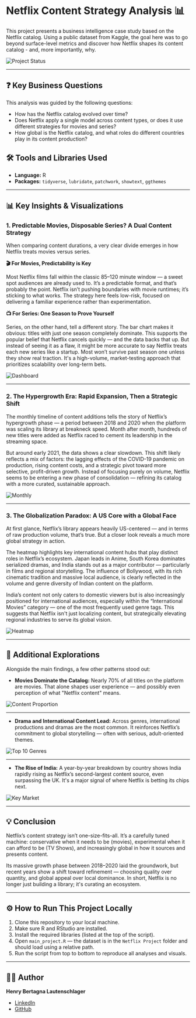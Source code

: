 # Netflix Content Strategy Analysis 📊

This project presents a business intelligence case study based on the Netflix catalog. Using a public dataset from Kaggle, the goal here was to go beyond surface-level metrics and discover how Netflix shapes its content catalog - and, more importantly, why.

![Project Status](https://img.shields.io/badge/status-completed-green)

---

## ❓ Key Business Questions
This analysis was guided by the following questions:
* How has the Netflix catalog evolved over time?
* Does Netflix apply a single model across content types, or does it use different strategies for movies and series?
* How global is the Netflix catalog, and what roles do different countries play in its content production?

## 🛠️ Tools and Libraries Used
* **Language:** R
* **Packages:** `tidyverse`, `lubridate`, `patchwork`, `showtext`, `ggthemes`

---

## 📊 Key Insights & Visualizations
### 1. Predictable Movies, Disposable Series? A Dual Content Strategy
When comparing content durations, a very clear divide emerges in how Netflix treats movies versus series.

**🎬 For Movies, Predictability is Key**

Most Netflix films fall within the classic 85–120 minute window — a sweet spot audiences are already used to. It’s a predictable format, and that’s probably the point. Netflix isn’t pushing boundaries with movie runtimes; it’s sticking to what works. The strategy here feels low-risk, focused on delivering a familiar experience rather than experimentation.

**📺 For Series: One Season to Prove Yourself**

Series, on the other hand, tell a different story. The bar chart makes it obvious: titles with just one season completely dominate. This supports the popular belief that Netflix cancels quickly — and the data backs that up. But instead of seeing it as a flaw, it might be more accurate to say Netflix treats each new series like a startup. Most won’t survive past season one unless they show real traction. It's a high-volume, market-testing approach that prioritizes scalability over long-term bets.

![Dashboard](Netflix%20Project/images/dashboard-final.png)

---

### 2. The Hypergrowth Era: Rapid Expansion, Then a Strategic Shift

The monthly timeline of content additions tells the story of Netflix’s hypergrowth phase — a period between 2018 and 2020 when the platform was scaling its library at breakneck speed. Month after month, hundreds of new titles were added as Netflix raced to cement its leadership in the streaming space.

But around early 2021, the data shows a clear slowdown. This shift likely reflects a mix of factors: the lagging effects of the COVID-19 pandemic on production, rising content costs, and a strategic pivot toward more selective, profit-driven growth. Instead of focusing purely on volume, Netflix seems to be entering a new phase of consolidation — refining its catalog with a more curated, sustainable approach.

![Monthly](Netflix%20Project/images/monthly-additions.png)

---

### 3. The Globalization Paradox: A US Core with a Global Face

At first glance, Netflix’s library appears heavily US-centered — and in terms of raw production volume, that’s true. But a closer look reveals a much more global strategy in action.

The heatmap highlights key international content hubs that play distinct roles in Netflix’s ecosystem. Japan leads in Anime, South Korea dominates serialized dramas, and India stands out as a major contributor — particularly in films and regional storytelling. The influence of Bollywood, with its rich cinematic tradition and massive local audience, is clearly reflected in the volume and genre diversity of Indian content on the platform.

India’s content not only caters to domestic viewers but is also increasingly positioned for international audiences, especially within the “International Movies” category — one of the most frequently used genre tags. This suggests that Netflix isn't just localizing content, but strategically elevating regional industries to serve its global vision.

![Heatmap](Netflix%20Project/images/content-by-country.png)

---

## 🔬 Additional Explorations

Alongside the main findings, a few other patterns stood out:

* **Movies Dominate the Catalog:** Nearly 70% of all titles on the platform are movies. That alone shapes user experience — and possibly even perception of what "Netflix content" means.  

![Content Proportion](Netflix%20Project/images/movies-tvshows.png)

---

* **Drama and International Content Lead:** Across genres, international productions and dramas are the most common. It reinforces Netflix’s commitment to global storytelling — often with serious, adult-oriented themes.

![Top 10 Genres](Netflix%20Project/images/top10-genres.png)

---

* **The Rise of India:** A year-by-year breakdown by country shows India rapidly rising as Netflix’s second-largest content source, even surpassing the UK. It's a major signal of where Netflix is betting its chips next.  

![Key Market](Netflix%20Project/images/titles-by-countries.png)

---

## 💡 Conclusion

Netflix’s content strategy isn’t one-size-fits-all. It’s a carefully tuned machine: conservative when it needs to be (movies), experimental when it can afford to be (TV Shows), and increasingly global in how it sources and presents content.

Its massive growth phase between 2018–2020 laid the groundwork, but recent years show a shift toward refinement — choosing quality over quantity, and global appeal over local dominance. In short, Netflix is no longer just building a library; it's curating an ecosystem.

---

## ⚙️ How to Run This Project Locally

1. Clone this repository to your local machine.  
2. Make sure R and RStudio are installed.  
3. Install the required libraries (listed at the top of the script).  
4. Open `main_project.R` — the dataset is in the `Netflix Project` folder and should load using a relative path.  
5. Run the script from top to bottom to reproduce all analyses and visuals.

---

## 👨‍💻 Author

**Henry Bertagna Lautenschlager** 
- [LinkedIn](https://www.linkedin.com/in/henry-bertagna-5b1554338)
- [GitHub](https://github.com/1hnry)




